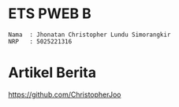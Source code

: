 # ETS PWEB B
    Nama  : Jhonatan Christopher Lundu Simorangkir
    NRP   : 5025221316
# Artikel Berita
  https://github.com/ChristopherJoo
